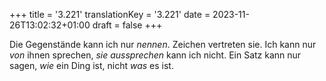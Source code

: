 +++
title = '3.221'
translationKey = '3.221'
date = 2023-11-26T13:02:32+01:00
draft = false
+++

Die Gegenstände kann ich nur <em class="germph">nennen</em>. Zeichen vertreten sie. Ich kann nur <em class="germph">von</em> ihnen sprechen, <em class="germph">sie aussprechen</em> kann ich nicht. Ein Satz kann nur sagen, <em class="germph">wie</em> ein Ding ist, nicht <em class="germph">was</em> es ist.

